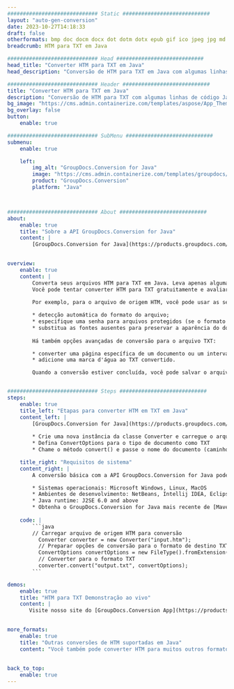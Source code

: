 ```yaml
---
############################# Static ############################
layout: "auto-gen-conversion"
date: 2023-10-27T14:18:33
draft: false
otherformats: bmp doc docm docx dot dotm dotx epub gif ico jpeg jpg md odt ott pdf png psd rtf tex tif tiff txt xps
breadcrumb: HTM para TXT em Java

############################# Head ############################
head_title: "Converter HTM para TXT em Java"
head_description: "Conversão de HTM para TXT em Java com algumas linhas de código. Converta mais de 160 formatos de arquivo usando a API de conversão de documentos do GroupDocs para Java"

############################# Header ############################
title: "Converter HTM para TXT em Java"
description: "Conversão de HTM para TXT com algumas linhas de código Java"
bg_image: "https://cms.admin.containerize.com/templates/aspose/App_Themes/V3/images/bg/header1.png"
bg_overlay: false
button:
    enable: true

############################# SubMenu ############################
submenu:
    enable: true

    left:
        img_alt: "GroupDocs.Conversion for Java"
        image: "https://cms.admin.containerize.com/templates/groupdocs/images/product-logos/90x90-noborder/groupdocs-conversion-java.png"
        product: "GroupDocs.Conversion"
        platform: "Java"



############################# About ############################
about:
    enable: true
    title: "Sobre a API GroupDocs.Conversion for Java"
    content: |
        [GroupDocs.Conversion for Java](https://products.groupdocs.com/conversion/java/) é uma API avançada de conversão de formato de arquivo para conversão entre formatos populares de imagem e documento, como Microsoft Office, OpenDocument, PDF, HTML, e-mail, CAD. e muito mais com apenas algumas linhas de código. A API nativa detecta automaticamente os formatos dos documentos originais e oferece muitas opções para personalizar os documentos convertidos. Juntamente com a função de extrair informações de um documento, ele também suporta o armazenamento em cache dos resultados da conversão para o disco local por padrão. No entanto, qualquer tipo de armazenamento em cache pode ser suportado pela implementação das interfaces apropriadas - Amazon S3, Dropbox, Google Drive, Windows Azure, Reddis ou quaisquer outras.
    

overview:
    enable: true
    content: |
        Converta seus arquivos HTM para TXT em Java. Leva apenas algumas linhas de código Java em qualquer plataforma de sua escolha, como Windows, Linux, macOS.
        Você pode tentar converter HTM para TXT gratuitamente e avaliar a qualidade dos resultados da conversão. Junto com scripts de conversão de arquivo simples, você pode tentar opções mais sofisticadas para carregar o arquivo de origem HTM e armazenar a saída TXT. 
        
        Por exemplo, para o arquivo de origem HTM, você pode usar as seguintes opções de carregamento:

        * detecção automática do formato do arquivo;
        * especifique uma senha para arquivos protegidos (se o formato de arquivo for compatível);
        * substitua as fontes ausentes para preservar a aparência do documento.
        
        Há também opções avançadas de conversão para o arquivo TXT:

        * converter uma página específica de um documento ou um intervalo de páginas;
        * adicione uma marca d'água ao TXT convertido.

        Quando a conversão estiver concluída, você pode salvar o arquivo TXT no caminho do arquivo local ou em qualquer armazenamento de terceiros, como FTP, Amazon S3, Google Drive, Dropbox etc. Observe - para converter HTM para TXT, você não precisa instalar nenhum software adicional, como MS Office, Open Office, Adobe Acrobat Reader etc.


############################# Steps ############################
steps:
    enable: true
    title_left: "Etapas para converter HTM em TXT em Java"
    content_left: |
        [GroupDocs.Conversion for Java](https://products.groupdocs.com/conversion/java/) permite que os desenvolvedores convertam facilmente o arquivo HTM para TXT com algumas linhas de código.
        
        * Crie uma nova instância da classe Converter e carregue o arquivo HTM com o caminho completo
        * Defina ConvertOptions para o tipo de documento como TXT
        * Chame o método convert() e passe o nome do documento (caminho completo) e formato (TXT) como parâmetro

    title_right: "Requisitos de sistema"
    content_right: |
        A conversão básica com a API GroupDocs.Conversion for Java pode ser feita com apenas algumas linhas de código. Nossas APIs são suportadas em todas as principais plataformas e sistemas operacionais. Antes de executar o código abaixo, certifique-se de ter os seguintes pré-requisitos instalados em seu sistema.

        * Sistemas operacionais: Microsoft Windows, Linux, MacOS
        * Ambientes de desenvolvimento: NetBeans, Intellij IDEA, Eclipse, etc.
        * Java runtime: J2SE 6.0 and above
        * Obtenha o GroupDocs.Conversion for Java mais recente de [Maven](https://repository.groupdocs.com/webapp/#/artifacts/browse/tree/General/repo/com/groupdocs/groupdocs-conversion)
         
    code: |
        ```java    
        // Carregar arquivo de origem HTM para conversão
          Converter converter = new Converter("input.htm");
          // Preparar opções de conversão para o formato de destino TXT
          ConvertOptions convertOptions = new FileType().fromExtension("txt").getConvertOptions();
          // Converter para o formato TXT
          converter.convert("output.txt", convertOptions);
        ```

demos:
    enable: true
    title: "HTM para TXT Demonstração ao vivo"
    content: |
       Visite nosso site do [GroupDocs.Conversion App](https://products.groupdocs.app/conversion/family) e experimente a conversão de HTM para TXT agora. A demonstração gratuita tem os seguintes benefícios
          

more_formats:
    enable: true
    title: "Outras conversões de HTM suportadas em Java"
    content: "Você também pode converter HTM para muitos outros formatos de arquivo. Por favor, veja a lista abaixo."
       
       
back_to_top:
    enable: true
---
```

